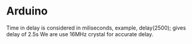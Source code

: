 # Arduino
Time in delay is considered in miliseconds, 
example, delay(2500); gives delay of 2.5s
We are use 16MHz crystal for accurate delay.
